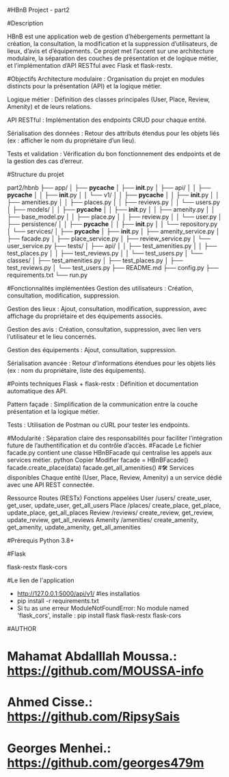 #HBnB Project - part2

#Description

HBnB est une application web de gestion d’hébergements permettant la création, la consultation, la modification et la suppression d’utilisateurs, de lieux, d’avis et d’équipements. Ce projet met l’accent sur une architecture modulaire, la séparation des couches de présentation et de logique métier, et l’implémentation d’API RESTful avec Flask et flask-restx.

#Objectifs
Architecture modulaire : Organisation du projet en modules distincts pour la présentation (API) et la logique métier.

Logique métier : Définition des classes principales (User, Place, Review, Amenity) et de leurs relations.

API RESTful : Implémentation des endpoints CRUD pour chaque entité.

Sérialisation des données : Retour des attributs étendus pour les objets liés (ex : afficher le nom du propriétaire d’un lieu).

Tests et validation : Vérification du bon fonctionnement des endpoints et de la gestion des cas d’erreur.


#Structure du projet

part2/hbnb
├── app/
│   ├── __pycache__
│   ├── __init__.py
│   ├── api/
│   │   ├── __pycache__
│   │   ├── __init__.py
│   │   └── v1/
│   │       ├── __pycache__
│   │       ├── __init__.py
│   │       ├── amenities.py
│   │       ├── places.py
│   │       ├── reviews.py
│   │       └── users.py
│   ├── models/
│   │   ├── __pycache__
│   │   ├── __init__.py
│   │   ├── amenity.py
│   │   ├── base_model.py
│   │   ├── place.py
│   │   ├── review.py
│   │   └── user.py
│   ├── persistence/
│   │   ├── __pycache__
│   │   ├── __init__.py
│   │   └── repository.py
│   └── services/
│       ├── __pycache__
│       ├── __init__.py
│       ├── amenity_service.py
│       ├── facade.py
│       ├── place_service.py
│       ├── review_service.py
│       └── user_service.py
├── tests/
│   ├── api/
│   │   ├── test_amenities.py
│   │   ├── test_places.py
│   │   ├── test_reviews.py
│   │   └── test_users.py
│   └── classes/
│       ├── test_amenities.py
│       ├── test_places.py
│       ├── test_reviews.py
│       └── test_users.py
├── README.md
├── config.py
├── requirements.txt
└── run.py

#Fonctionnalités implémentées
Gestion des utilisateurs : Création, consultation, modification, suppression.

Gestion des lieux : Ajout, consultation, modification, suppression, avec affichage du propriétaire et des équipements associés.

Gestion des avis : Création, consultation, suppression, avec lien vers l’utilisateur et le lieu concernés.

Gestion des équipements : Ajout, consultation, suppression.

Sérialisation avancée : Retour d’informations étendues pour les objets liés (ex : nom du propriétaire, liste des équipements).

#Points techniques
Flask + flask-restx : Définition et documentation automatique des API.

Pattern façade : Simplification de la communication entre la couche présentation et la logique métier.

Tests : Utilisation de Postman ou cURL pour tester les endpoints.

#Modularité : Séparation claire des responsabilités pour faciliter l’intégration future de l’authentification et du contrôle d’accès.
#Facade
Le fichier facade.py contient une classe HBnBFacade qui centralise les appels aux services métier.
python
Copier
Modifier
facade = HBnBFacade()
facade.create_place(data)
facade.get_all_amenities()
#🛠️ Services disponibles
Chaque entité (User, Place, Review, Amenity) a un service dédié avec une API REST connectée.

Ressource	Routes (RESTx)	Fonctions appelées
User	/users/	create_user, get_user, update_user, get_all_users
Place	/places/	create_place, get_place, update_place, get_all_places
Review	/reviews/	create_review, get_review, update_review, get_all_reviews
Amenity	/amenities/	create_amenity, get_amenity, update_amenity, get_all_amenities

#Prérequis
Python 3.8+

#Flask

flask-restx
flask-cors

#Le lien de l'application
- http://127.0.0.1:5000/api/v1/
#les installatios 
- pip install -r requirements.txt
- Si tu as une erreur ModuleNotFoundError: No module named 'flask_cors', installe : pip install flask flask-restx flask-cors

#AUTHOR
# Mahamat Abdalllah Moussa.: https://github.com/MOUSSA-info
# Ahmed Cisse.: https://github.com/RipsySais
# Georges Menhei.: https://github.com/georges479m
